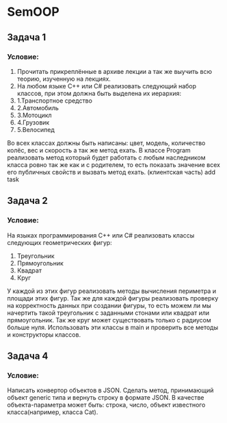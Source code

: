 # SemOOP
 
## Задача 1 
### Условие:
1. Прочитать прикреплённые в архиве лекции а так же выучить всю теорию, изученную на лекциях.
2. На любом языке C++ или C# реализовать следующий набор классов, при этом должна быть выделена их иерархия:
2. 1.Транспортное средство
2. 2.Автомобиль
2. 3.Мотоцикл
2. 4.Грузовик
2. 5.Велосипед

Во всех классах должны быть написаны: цвет, модель, количество колёс, вес и скорость а так же метод ехать.
В классе Program реализовать метод который будет работать с любым наследником класса ровно так же как и с родителем, то есть показать значение всех его публичных свойств и вызвать метод ехать. (клиентская часть)
add task 

## Задача 2 
### Условие:
На языках программирования С++ или C# реализовать классы следующих геометрических фигур:
1. Треугольник
2. Прямоугольник
3. Квадрат
4. Круг

У каждой из этих фигур реализовать методы вычисления периметра и площади этих фигур. Так же для каждой фигуры реализовать проверку на корректность данных при создании фигуры, то есть можем ли мы начертить такой треугольник с заданными стонами или квадрат или прямоугольник. Так же круг может существовать только с радиусом больше нуля. Использовать эти классы в main и проверить все методы и конструкторы классов.

## Задача 4 
### Условие:
Написать конвертор объектов в JSON. Сделать метод, принимающий объект generic типа и вернуть строку в формате JSON. В качестве объекта-параметра может быть: строка, число, объект известного класса(например, класса Cat).
